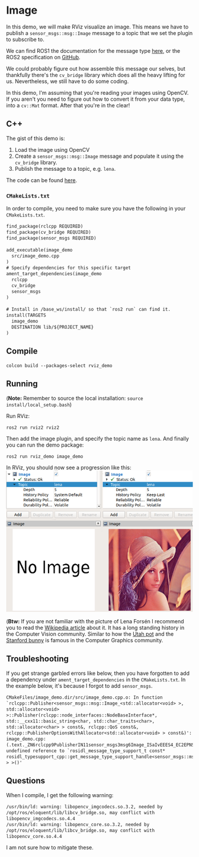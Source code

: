 # Image

In this demo, we will make RViz visualize an image. This means we have to publish a `sensor_msgs::msg::Image` message to a topic that we set the plugin to subscribe to. 

We can find ROS1 the documentation for the message type [here](http://docs.ros.org/api/sensor_msgs/html/msg/Image.html), or the ROS2 specification on [GitHub](https://github.com/ros2/common_interfaces/blob/master/sensor_msgs/msg/Image.msg). 

We could probably figure out how assemble this message our selves, but thankfully there's the `cv_bridge` library which does all the heavy lifting for us. Nevertheless, we still have to do some coding.

In this demo, I'm assuming that you're reading your images using OpenCV. If you aren't you need to figure out how to convert it from your data type, into a `cv::Mat` format. After that you're in the clear! 


## C++ 
The gist of this demo is:

1. Load the image using OpenCV
2. Create a `sensor_msgs::msg::Image` message and populate it using the `cv_bridge` library. 
3. Publish the message to a topic, e.g. `lena`. 

The code can be found [here](../src/image_demo.cpp).

### `CMakeLists.txt`
In order to compile, you need to make sure you have the following in your `CMakeLists.txt`.
```
find_package(rclcpp REQUIRED)
find_package(cv_bridge REQUIRED)
find_package(sensor_msgs REQUIRED)

add_executable(image_demo
  src/image_demo.cpp
)
# Specify dependencies for this specific target
ament_target_dependencies(image_demo
  rclcpp
  cv_bridge
  sensor_msgs
)

# Install in /base_ws/install/ so that `ros2 run` can find it. 
install(TARGETS
  image_demo
  DESTINATION lib/${PROJECT_NAME}
)
```  

## Compile
```
colcon build --packages-select rviz_demo
```

## Running

(**Note:** Remember to source the local installation: `source install/local_setup.bash`)

Run RViz:
```
ros2 run rviz2 rviz2 
```
Then add the image plugin, and specify the topic name as `lena`. And finally you can run the demo package:
```
ros2 run rviz_demo image_demo
```

In RViz, you should now see a progression like this:
![](images/image_example.png)

(**Btw:** If you are not familiar with the picture of Lena Forsén I recommend you to read the [Wikipedia article](https://en.wikipedia.org/wiki/Lenna) about it. It has a long standing history in the Computer Vision community. Similar to how the [Utah pot](https://en.wikipedia.org/wiki/Utah_teapot) and the [Stanford bunny](https://en.wikipedia.org/wiki/Stanford_bunny) is famous in the Computer Graphics community.



## Troubleshooting

If you get strange garbled errors like below, then you have forgotten to add a dependency under `ament_target_dependencies` in the `CMakeLists.txt`. In the example below, it's because I forgot to add `sensor_msgs`.
```
CMakeFiles/image_demo.dir/src/image_demo.cpp.o: In function `rclcpp::Publisher<sensor_msgs::msg::Image_<std::allocator<void> >, std::allocator<void> >::Publisher(rclcpp::node_interfaces::NodeBaseInterface*, std::__cxx11::basic_string<char, std::char_traits<char>, std::allocator<char> > const&, rclcpp::QoS const&, rclcpp::PublisherOptionsWithAllocator<std::allocator<void> > const&)':
image_demo.cpp:(.text._ZN6rclcpp9PublisherIN11sensor_msgs3msg6Image_ISaIvEEES4_EC2EPNS_15node_interfaces17NodeBaseInterfaceERKNSt7__cxx1112basic_stringIcSt11char_traitsIcESaIcEEERKNS_3QoSERKNS_29PublisherOptionsWithAllocatorIS4_EE[_ZN6rclcpp9PublisherIN11sensor_msgs3msg6Image_ISaIvEEES4_EC5EPNS_15node_interfaces17NodeBaseInterfaceERKNSt7__cxx1112basic_stringIcSt11char_traitsIcESaIcEEERKNS_3QoSERKNS_29PublisherOptionsWithAllocatorIS4_EE]+0x6a): undefined reference to `rosidl_message_type_support_t const* rosidl_typesupport_cpp::get_message_type_support_handle<sensor_msgs::msg::Image_<std::allocator<void> > >()'
``` 

## Questions
When I compile, I get the following warning:
```
/usr/bin/ld: warning: libopencv_imgcodecs.so.3.2, needed by /opt/ros/eloquent/lib/libcv_bridge.so, may conflict with libopencv_imgcodecs.so.4.4
/usr/bin/ld: warning: libopencv_core.so.3.2, needed by /opt/ros/eloquent/lib/libcv_bridge.so, may conflict with libopencv_core.so.4.4
```
I am not sure how to mitigate these.

